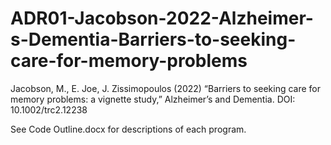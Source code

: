 # ADR01-Jacobson-2022-Alzheimer-s-Dementia-Barriers-to-seeking-care-for-memory-problems

Jacobson, M., E. Joe, J. Zissimopoulos (2022) “Barriers to seeking care for memory problems: a vignette study,” Alzheimer’s and Dementia. DOI: 10.1002/trc2.12238

See Code Outline.docx for descriptions of each program.
